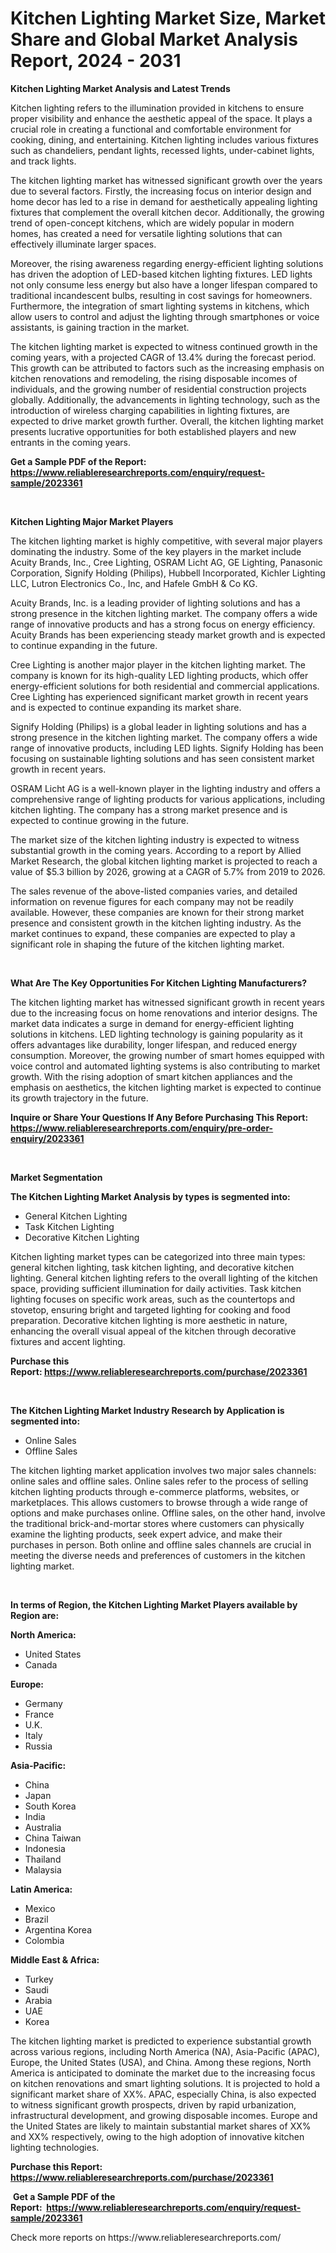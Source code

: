 <p><h1>Kitchen Lighting Market Size, Market Share and Global Market Analysis Report, 2024 - 2031</h1></p><p><strong>Kitchen Lighting Market Analysis and Latest Trends</strong></p>
<p><p>Kitchen lighting refers to the illumination provided in kitchens to ensure proper visibility and enhance the aesthetic appeal of the space. It plays a crucial role in creating a functional and comfortable environment for cooking, dining, and entertaining. Kitchen lighting includes various fixtures such as chandeliers, pendant lights, recessed lights, under-cabinet lights, and track lights.</p><p>The kitchen lighting market has witnessed significant growth over the years due to several factors. Firstly, the increasing focus on interior design and home decor has led to a rise in demand for aesthetically appealing lighting fixtures that complement the overall kitchen decor. Additionally, the growing trend of open-concept kitchens, which are widely popular in modern homes, has created a need for versatile lighting solutions that can effectively illuminate larger spaces.</p><p>Moreover, the rising awareness regarding energy-efficient lighting solutions has driven the adoption of LED-based kitchen lighting fixtures. LED lights not only consume less energy but also have a longer lifespan compared to traditional incandescent bulbs, resulting in cost savings for homeowners. Furthermore, the integration of smart lighting systems in kitchens, which allow users to control and adjust the lighting through smartphones or voice assistants, is gaining traction in the market.</p><p>The kitchen lighting market is expected to witness continued growth in the coming years, with a projected CAGR of 13.4% during the forecast period. This growth can be attributed to factors such as the increasing emphasis on kitchen renovations and remodeling, the rising disposable incomes of individuals, and the growing number of residential construction projects globally. Additionally, the advancements in lighting technology, such as the introduction of wireless charging capabilities in lighting fixtures, are expected to drive market growth further. Overall, the kitchen lighting market presents lucrative opportunities for both established players and new entrants in the coming years.</p></p>
<p><strong>Get a Sample PDF of the Report:&nbsp; <a href="https://www.reliableresearchreports.com/enquiry/request-sample/2023361">https://www.reliableresearchreports.com/enquiry/request-sample/2023361</a></strong></p>
<p>&nbsp;</p>
<p><strong>Kitchen Lighting Major Market Players</strong></p>
<p><p>The kitchen lighting market is highly competitive, with several major players dominating the industry. Some of the key players in the market include Acuity Brands, Inc., Cree Lighting, OSRAM Licht AG, GE Lighting, Panasonic Corporation, Signify Holding (Philips), Hubbell Incorporated, Kichler Lighting LLC, Lutron Electronics Co., Inc, and Hafele GmbH & Co KG.</p><p>Acuity Brands, Inc. is a leading provider of lighting solutions and has a strong presence in the kitchen lighting market. The company offers a wide range of innovative products and has a strong focus on energy efficiency. Acuity Brands has been experiencing steady market growth and is expected to continue expanding in the future.</p><p>Cree Lighting is another major player in the kitchen lighting market. The company is known for its high-quality LED lighting products, which offer energy-efficient solutions for both residential and commercial applications. Cree Lighting has experienced significant market growth in recent years and is expected to continue expanding its market share.</p><p>Signify Holding (Philips) is a global leader in lighting solutions and has a strong presence in the kitchen lighting market. The company offers a wide range of innovative products, including LED lights. Signify Holding has been focusing on sustainable lighting solutions and has seen consistent market growth in recent years.</p><p>OSRAM Licht AG is a well-known player in the lighting industry and offers a comprehensive range of lighting products for various applications, including kitchen lighting. The company has a strong market presence and is expected to continue growing in the future.</p><p>The market size of the kitchen lighting industry is expected to witness substantial growth in the coming years. According to a report by Allied Market Research, the global kitchen lighting market is projected to reach a value of $5.3 billion by 2026, growing at a CAGR of 5.7% from 2019 to 2026.</p><p>The sales revenue of the above-listed companies varies, and detailed information on revenue figures for each company may not be readily available. However, these companies are known for their strong market presence and consistent growth in the kitchen lighting industry. As the market continues to expand, these companies are expected to play a significant role in shaping the future of the kitchen lighting market.</p></p>
<p>&nbsp;</p>
<p><strong>What Are The Key Opportunities For Kitchen Lighting Manufacturers?</strong></p>
<p><p>The kitchen lighting market has witnessed significant growth in recent years due to the increasing focus on home renovations and interior designs. The market data indicates a surge in demand for energy-efficient lighting solutions in kitchens. LED lighting technology is gaining popularity as it offers advantages like durability, longer lifespan, and reduced energy consumption. Moreover, the growing number of smart homes equipped with voice control and automated lighting systems is also contributing to market growth. With the rising adoption of smart kitchen appliances and the emphasis on aesthetics, the kitchen lighting market is expected to continue its growth trajectory in the future.</p></p>
<p><strong>Inquire or Share Your Questions If Any Before Purchasing This Report: <a href="https://www.reliableresearchreports.com/enquiry/pre-order-enquiry/2023361">https://www.reliableresearchreports.com/enquiry/pre-order-enquiry/2023361</a></strong></p>
<p>&nbsp;</p>
<p><strong>Market Segmentation</strong></p>
<p><strong>The Kitchen Lighting Market Analysis by types is segmented into:</strong></p>
<p><ul><li>General Kitchen Lighting</li><li>Task Kitchen Lighting</li><li>Decorative Kitchen Lighting</li></ul></p>
<p><p>Kitchen lighting market types can be categorized into three main types: general kitchen lighting, task kitchen lighting, and decorative kitchen lighting. General kitchen lighting refers to the overall lighting of the kitchen space, providing sufficient illumination for daily activities. Task kitchen lighting focuses on specific work areas, such as the countertops and stovetop, ensuring bright and targeted lighting for cooking and food preparation. Decorative kitchen lighting is more aesthetic in nature, enhancing the overall visual appeal of the kitchen through decorative fixtures and accent lighting.</p></p>
<p><strong>Purchase this Report:&nbsp;<a href="https://www.reliableresearchreports.com/purchase/2023361">https://www.reliableresearchreports.com/purchase/2023361</a></strong></p>
<p>&nbsp;</p>
<p><strong>The Kitchen Lighting Market Industry Research by Application is segmented into:</strong></p>
<p><ul><li>Online Sales</li><li>Offline Sales</li></ul></p>
<p><p>The kitchen lighting market application involves two major sales channels: online sales and offline sales. Online sales refer to the process of selling kitchen lighting products through e-commerce platforms, websites, or marketplaces. This allows customers to browse through a wide range of options and make purchases online. Offline sales, on the other hand, involve the traditional brick-and-mortar stores where customers can physically examine the lighting products, seek expert advice, and make their purchases in person. Both online and offline sales channels are crucial in meeting the diverse needs and preferences of customers in the kitchen lighting market.</p></p>
<p>&nbsp;</p>
<p><strong>In terms of Region, the Kitchen Lighting Market Players available by Region are:</strong></p>
<p>
    <p> <strong> North America: </strong>
        <ul>
            <li>United States</li>
            <li>Canada</li>
        </ul>
        </p> 
    <p> <strong> Europe: </strong>
        <ul>
            <li>Germany</li>
            <li>France</li>
            <li>U.K.</li>
            <li>Italy</li>
            <li>Russia</li>
        </ul>
        </p> 
    <p> <strong> Asia-Pacific: </strong>
        <ul>
            <li>China</li>
            <li>Japan</li>
            <li>South Korea</li>
            <li>India</li>
            <li>Australia</li>
            <li>China Taiwan</li>
            <li>Indonesia</li>
            <li>Thailand</li>
            <li>Malaysia</li>
        </ul>
        </p> 
    <p> <strong> Latin America: </strong>
        <ul>
            <li>Mexico</li>
            <li>Brazil</li>
            <li>Argentina Korea</li>
            <li>Colombia</li>
        </ul>
        </p> 
    <p> <strong> Middle East & Africa: </strong>
        <ul>
            <li>Turkey</li>
            <li>Saudi</li>
            <li>Arabia</li>
            <li>UAE</li>
            <li>Korea</li>
        </ul>
    </p>
    </p>
<p><p>The kitchen lighting market is predicted to experience substantial growth across various regions, including North America (NA), Asia-Pacific (APAC), Europe, the United States (USA), and China. Among these regions, North America is anticipated to dominate the market due to the increasing focus on kitchen renovations and smart lighting solutions. It is projected to hold a significant market share of XX%. APAC, especially China, is also expected to witness significant growth prospects, driven by rapid urbanization, infrastructural development, and growing disposable incomes. Europe and the United States are likely to maintain substantial market shares of XX% and XX% respectively, owing to the high adoption of innovative kitchen lighting technologies.</p></p>
<p><strong>Purchase this Report: <a href="https://www.reliableresearchreports.com/purchase/2023361">https://www.reliableresearchreports.com/purchase/2023361</a></strong></p>
<p>&nbsp;<strong>Get a Sample PDF of the Report:&nbsp;&nbsp;<a href="https://www.reliableresearchreports.com/enquiry/request-sample/2023361">https://www.reliableresearchreports.com/enquiry/request-sample/2023361</a></strong></p>
<p><strong></strong></p>
<p>Check more reports on https://www.reliableresearchreports.com/</p>